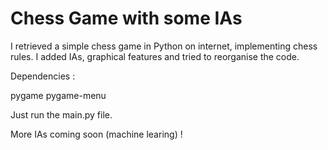 # Chess Game with some IAs
I retrieved a simple chess game in Python on internet, implementing chess rules. I added IAs, graphical features and tried to reorganise the code.

Dependencies :

pygame
pygame-menu

Just run the main.py file.

More IAs coming soon (machine learing) !

